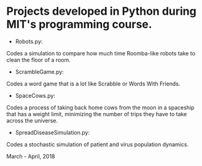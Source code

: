 # Projects developed in Python during MIT's programming course.

* Robots.py:

Codes a simulation to compare how much time Roomba-like robots take to clean the floor of a room.

* ScrambleGame.py:

Codes a word game that is a lot like Scrabble or Words With Friends. 

* SpaceCows.py:

Codes a process of taking back home cows from the moon in a spaceship that has a weight limit, minimizing the number of trips they have to take across the universe. 

* SpreadDiseaseSimulation.py:

Codes a stochastic simulation of patient and virus population dynamics.

March - April, 2018
